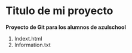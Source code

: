 # Titulo de mi proyecto
 **Proyecto de Git para los alumnos de azulschool**

[//]:# (Listas enumeradas)
1. Indext.html
2. Information.txt